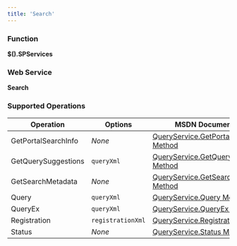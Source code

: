 ```yaml
---
title: 'Search'
---
```


### Function

**$().SPServices**

### Web Service

**Search**

### Supported Operations

| Operation | Options | MSDN Documentation | Introduced |
| --------- | ------- | ------------------ | ---------- |
| GetPortalSearchInfo | _None_ | [QueryService.GetPortalSearchInfo Method](http://msdn.microsoft.com/en-us/library/search.queryservice.getportalsearchinfo.aspx) | [0.3.0](http://spservices.codeplex.com/Release/ProjectReleases.aspx?ReleaseId=33030) |
| GetQuerySuggestions | `queryXml` | [QueryService.GetQuerySuggestions Method](http://msdn.microsoft.com/en-us/library/websvcsearch.queryservice.getquerysuggestions.aspx) | [0.7.0](http://spservices.codeplex.com/releases/view/68781) |
| GetSearchMetadata | _None_ | [QueryService.GetSearchMetadata Method](http://msdn.microsoft.com/en-us/library/search.queryservice.getsearchmetadata.aspx) | [0.3.0](http://spservices.codeplex.com/Release/ProjectReleases.aspx?ReleaseId=33030) |
| Query | `queryXml` | [QueryService.Query Method](http://msdn.microsoft.com/en-us/library/search.queryservice.query.aspx) | [0.3.0](http://spservices.codeplex.com/Release/ProjectReleases.aspx?ReleaseId=33030) |
| QueryEx | `queryXml` | [QueryService.QueryEx Method](http://msdn.microsoft.com/en-us/library/search.queryservice.queryex%28v=office.12%29.aspx) | [0.3.0](http://spservices.codeplex.com/Release/ProjectReleases.aspx?ReleaseId=33030) |
| Registration | `registrationXml` | [QueryService.Registration Method](http://msdn.microsoft.com/en-us/library/websvcsearch.queryservice.registration.aspx) | [0.7.0](http://spservices.codeplex.com/releases/view/68781) |
| Status | _None_ | [QueryService.Status Method](http://msdn.microsoft.com/en-us/library/search.queryservice.status.aspx) | [0.3.0](http://spservices.codeplex.com/Release/ProjectReleases.aspx?ReleaseId=33030) |
